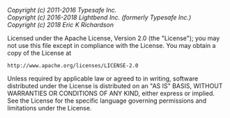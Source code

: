 _Copyright (c) 2011-2016 Typesafe Inc._<br/>
_Copyright (c) 2016-2018 Lightbend Inc. (formerly Typesafe Inc.)_<br/>
_Copyright (c) 2018      Eric K Richardson_

Licensed under the Apache License, Version 2.0 (the "License");
you may not use this file except in compliance with the License.
You may obtain a copy of the License at

    http://www.apache.org/licenses/LICENSE-2.0

Unless required by applicable law or agreed to in writing, software
distributed under the License is distributed on an "AS IS" BASIS,
WITHOUT WARRANTIES OR CONDITIONS OF ANY KIND, either express or implied.
See the License for the specific language governing permissions and
limitations under the License.
